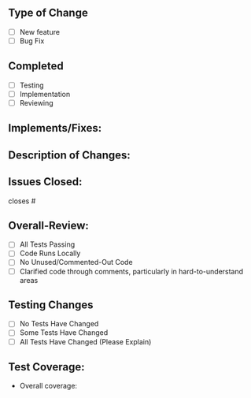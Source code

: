## Type of Change
- [ ] New feature
- [ ] Bug Fix

## Completed
- [ ] Testing
- [ ] Implementation
- [ ] Reviewing

## Implements/Fixes:
>  

## Description of Changes:
>  

## Issues Closed:
closes #

## Overall-Review:
- [ ] All Tests Passing
- [ ] Code Runs Locally
- [ ] No Unused/Commented-Out Code
- [ ] Clarified code through comments, particularly in hard-to-understand areas

## Testing Changes
- [ ] No Tests Have Changed
- [ ] Some Tests Have Changed
- [ ] All Tests Have Changed (Please Explain)

## Test Coverage:
- Overall coverage:
